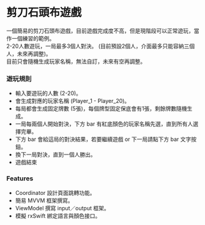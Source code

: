 
# 剪刀石頭布遊戲

一個簡易的剪刀石頭布遊戲，目前遊戲完成度不高，但是現階段可以正常遊玩，當作一個練習的範例。  
2-20人數遊玩，一局最多3個人對決。 (目前預設2個人，介面最多只能容納三個人，未來再調整)。  
目前只會隨機生成玩家名稱，無法自訂，未來有空再調整。

### 遊玩規則

- 輸入要遊玩的人數 (2-20)。
- 會生成對應的玩家名稱 (Player_1 - Player_20)。
- 每局都會生成固定牌數 (5張)，每個牌型固定保底會有1張，剩餘牌數隨機生成。
- 一局每兩個人開始對決，下方 bar 有紅底顏色的玩家名稱先選，直到所有人選擇完畢。
- 下方 bar 會給這局的對決結果，若要繼續遊戲 or 下一局請點下方 bar 文字按鈕。
- 換下一局對決，直到一個人勝出。
- 遊戲結束

### Features

-  Coordinator 設計頁面跳轉功能。
-  簡易 MVVM 框架撰寫。
-  ViewModel 撰寫 input／output 框架。
-  模擬 rxSwift 綁定語言與顏色接口。

